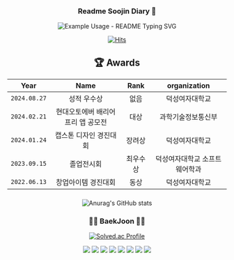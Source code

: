 <p align="center">
  <h3 align="center">Readme Soojin Diary 👋</h3>
</p>

<p align="center">
  <img src="https://readme-typing-svg.demolab.com/?lines=Nice+to+meet+you!;I'm+studying+to+become+a+client+developer+😊;&font=Fira%20Code&center=true&width=600&height=50&duration=4000&pause=1000" alt="Example Usage - README Typing SVG">
</p>

<div align="center">
  

[![Hits](https://hits.seeyoufarm.com/api/count/incr/badge.svg?url=https%3A%2F%2Fgithub.com%2FSoojin-Lee-01&count_bg=%2379C83D&title_bg=%23555555&icon=&icon_color=%23E7E7E7&title=hits&edge_flat=false)](https://github.com/Soojin-Lee-01)

## 🏆 Awards

|    Year    |                                   Name                                   |  Rank   |                                                      organization                                                      |
| :-------------: | :---------------------------------------------------------: | :---------: | :-----------------------------------------: |
|     `2024.08.27`      |                    성적 우수상                    | 없음 |                                                덕성여자대학교                                          |
|     `2024.02.21`     |       현대오토에버 배리어프리 앱 공모전        | 대상  |                                        과학기술정보통신부                                        |
|    `2024.01.24`     |            캡스톤 디자인 경진대회              | 장려상 |                                        덕성여자대학교                                            |
|     `2023.09.15`     |             졸업전시회            | 최우수상 |                                                덕성여자대학교 소프트웨어학과                                             |
|     `2022.06.13`      |                    창업아이템 경진대회                    | 동상 |                                                덕성여자대학교                                          |

  
### 

<div align="center">

![Anurag's GitHub stats](https://github-readme-stats.vercel.app/api?username=Soojin-Lee-01&show_icons=true&theme=radical)

<h3 align="center">👩‍💻 BaekJoon 👩‍💻</h3>

[![Solved.ac Profile](http://mazassumnida.wtf/api/v2/generate_badge?boj=sojinlee1004)](https://solved.ac/백준아이디/)

<img src="https://img.shields.io/badge/Android-3DDC84?style=for-the-badge&logo=Android&logoColor=white">
<img src="https://img.shields.io/badge/Kotlin-7F52FF?style=for-the-badge&logo=Kotlin&logoColor=white">
<img src="https://img.shields.io/badge/java-007396?style=for-the-badge&logo=OpenJDK&logoColor=white">
<img src="https://img.shields.io/badge/Python-3776AB?style=for-the-badge&logo=Python&logoColor=white">
<!-- <img src="https://img.shields.io/badge/HTML5-E34F26?style=for-the-badge&logo=HTML5&logoColor=white">
<img src="https://img.shields.io/badge/CSS3-1572B6?style=for-the-badge&logo=CSS3&logoColor=white"> -->
<img src="https://img.shields.io/badge/GitHub Actions-2088FF?style=for-the-badge&logo=GitHub Actions&logoColor=white">
<img src="https://img.shields.io/badge/docker-%230db7ed.svg?style=for-the-badge&logo=docker&logoColor=white"> 
<img src="https://img.shields.io/badge/github-181717?style=for-the-badge&logo=github&logoColor=white">
<img src="https://img.shields.io/badge/linux-FCC624?style=for-the-badge&logo=linux&logoColor=black">

 
  </div>
